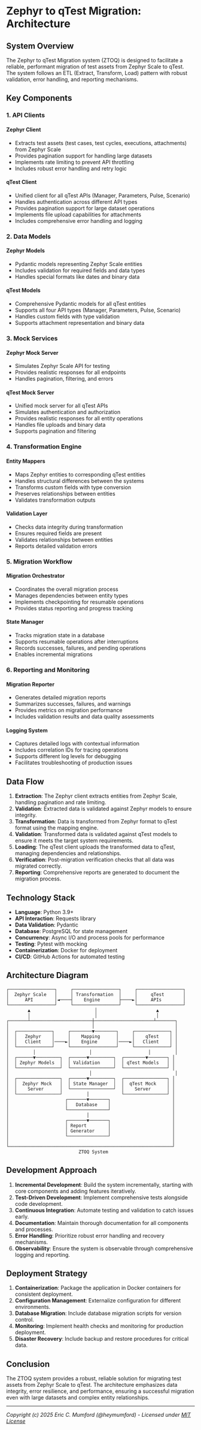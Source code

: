 # Zephyr to qTest Migration: Architecture

## System Overview

The Zephyr to qTest Migration system (ZTOQ) is designed to facilitate a reliable, performant migration of test assets from Zephyr Scale to qTest. The system follows an ETL (Extract, Transform, Load) pattern with robust validation, error handling, and reporting mechanisms.

## Key Components

### 1. API Clients

#### Zephyr Client
- Extracts test assets (test cases, test cycles, executions, attachments) from Zephyr Scale
- Provides pagination support for handling large datasets
- Implements rate limiting to prevent API throttling
- Includes robust error handling and retry logic

#### qTest Client
- Unified client for all qTest APIs (Manager, Parameters, Pulse, Scenario)
- Handles authentication across different API types
- Provides pagination support for large dataset operations
- Implements file upload capabilities for attachments
- Includes comprehensive error handling and logging

### 2. Data Models

#### Zephyr Models
- Pydantic models representing Zephyr Scale entities
- Includes validation for required fields and data types
- Handles special formats like dates and binary data

#### qTest Models
- Comprehensive Pydantic models for all qTest entities
- Supports all four API types (Manager, Parameters, Pulse, Scenario)
- Handles custom fields with type validation
- Supports attachment representation and binary data

### 3. Mock Services

#### Zephyr Mock Server
- Simulates Zephyr Scale API for testing
- Provides realistic responses for all endpoints
- Handles pagination, filtering, and errors

#### qTest Mock Server
- Unified mock server for all qTest APIs
- Simulates authentication and authorization
- Provides realistic responses for all entity operations
- Handles file uploads and binary data
- Supports pagination and filtering

### 4. Transformation Engine

#### Entity Mappers
- Maps Zephyr entities to corresponding qTest entities
- Handles structural differences between the systems
- Transforms custom fields with type conversion
- Preserves relationships between entities
- Validates transformation outputs

#### Validation Layer
- Checks data integrity during transformation
- Ensures required fields are present
- Validates relationships between entities
- Reports detailed validation errors

### 5. Migration Workflow

#### Migration Orchestrator
- Coordinates the overall migration process
- Manages dependencies between entity types
- Implements checkpointing for resumable operations
- Provides status reporting and progress tracking

#### State Manager
- Tracks migration state in a database
- Supports resumable operations after interruptions
- Records successes, failures, and pending operations
- Enables incremental migrations

### 6. Reporting and Monitoring

#### Migration Reporter
- Generates detailed migration reports
- Summarizes successes, failures, and warnings
- Provides metrics on migration performance
- Includes validation results and data quality assessments

#### Logging System
- Captures detailed logs with contextual information
- Includes correlation IDs for tracing operations
- Supports different log levels for debugging
- Facilitates troubleshooting of production issues

## Data Flow

1. **Extraction**: The Zephyr client extracts entities from Zephyr Scale, handling pagination and rate limiting.
2. **Validation**: Extracted data is validated against Zephyr models to ensure integrity.
3. **Transformation**: Data is transformed from Zephyr format to qTest format using the mapping engine.
4. **Validation**: Transformed data is validated against qTest models to ensure it meets the target system requirements.
5. **Loading**: The qTest client uploads the transformed data to qTest, managing dependencies and relationships.
6. **Verification**: Post-migration verification checks that all data was migrated correctly.
7. **Reporting**: Comprehensive reports are generated to document the migration process.

## Technology Stack

- **Language**: Python 3.9+
- **API Interaction**: Requests library
- **Data Validation**: Pydantic
- **Database**: PostgreSQL for state management
- **Concurrency**: Async I/O and process pools for performance
- **Testing**: Pytest with mocking
- **Containerization**: Docker for deployment
- **CI/CD**: GitHub Actions for automated testing

## Architecture Diagram

```
┌─────────────────┐     ┌─────────────────┐     ┌─────────────────┐
│  Zephyr Scale   │     │ Transformation  │     │     qTest       │
│      API        │◄────┤    Engine       ├────►│     APIs        │
└─────────────────┘     └─────────────────┘     └─────────────────┘
        ▲                        │                      ▲
        │                        │                      │
┌───────┴───────────────────────┼──────────────────────┴───────┐
│                               │                              │
│  ┌─────────────┐     ┌────────▼────────┐     ┌─────────────┐ │
│  │   Zephyr    │     │    Mapping      │     │    qTest    │ │
│  │   Client    │────►│    Engine       │────►│   Client    │ │
│  └─────────────┘     └─────────────────┘     └─────────────┘ │
│         │                    │                     │         │
│  ┌──────▼─────────┐  ┌──────▼─────────┐  ┌────────▼───────┐ │
│  │ Zephyr Models  │  │ Validation     │  │ qTest Models   │ │
│  └────────────────┘  └────────────────┘  └────────────────┘ │
│                              │                               │
│  ┌────────────────┐  ┌──────▼─────────┐  ┌────────────────┐ │
│  │  Zephyr Mock   │  │ State Manager  │  │  qTest Mock    │ │
│  │    Server      │  └────────────────┘  │    Server      │ │
│  └────────────────┘         │            └────────────────┘ │
│                     ┌───────▼───────┐                       │
│                     │   Database    │                       │
│                     └───────────────┘                       │
│                             │                               │
│                     ┌───────▼───────┐                       │
│                     │ Report        │                       │
│                     │ Generator     │                       │
│                     └───────────────┘                       │
│                                                             │
└─────────────────────────────────────────────────────────────┘
                           ZTOQ System
```

## Development Approach

1. **Incremental Development**: Build the system incrementally, starting with core components and adding features iteratively.
2. **Test-Driven Development**: Implement comprehensive tests alongside code development.
3. **Continuous Integration**: Automate testing and validation to catch issues early.
4. **Documentation**: Maintain thorough documentation for all components and processes.
5. **Error Handling**: Prioritize robust error handling and recovery mechanisms.
6. **Observability**: Ensure the system is observable through comprehensive logging and reporting.

## Deployment Strategy

1. **Containerization**: Package the application in Docker containers for consistent deployment.
2. **Configuration Management**: Externalize configuration for different environments.
3. **Database Migration**: Include database migration scripts for version control.
4. **Monitoring**: Implement health checks and monitoring for production deployment.
5. **Disaster Recovery**: Include backup and restore procedures for critical data.

## Conclusion

The ZTOQ system provides a robust, reliable solution for migrating test assets from Zephyr Scale to qTest. The architecture emphasizes data integrity, error resilience, and performance, ensuring a successful migration even with large datasets and complex entity relationships.

---
*Copyright (c) 2025 Eric C. Mumford (@heymumford) - Licensed under [MIT License](../../LICENSE)*